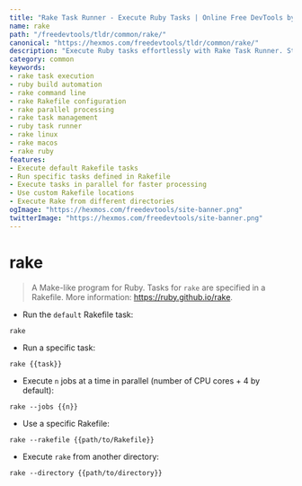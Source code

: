 ```yaml
---
title: "Rake Task Runner - Execute Ruby Tasks | Online Free DevTools by Hexmos"
name: rake
path: "/freedevtools/tldr/common/rake/"
canonical: "https://hexmos.com/freedevtools/tldr/common/rake/"
description: "Execute Ruby tasks effortlessly with Rake Task Runner. Streamline build processes and automate development tasks using Rakefile configurations. Free online tool, no registration required."
category: common
keywords:
- rake task execution
- ruby build automation
- rake command line
- rake Rakefile configuration
- rake parallel processing
- rake task management
- ruby task runner
- rake linux
- rake macos
- rake ruby
features:
- Execute default Rakefile tasks
- Run specific tasks defined in Rakefile
- Execute tasks in parallel for faster processing
- Use custom Rakefile locations
- Execute Rake from different directories
ogImage: "https://hexmos.com/freedevtools/site-banner.png"
twitterImage: "https://hexmos.com/freedevtools/site-banner.png"
---
```


# rake

> A Make-like program for Ruby.
> Tasks for `rake` are specified in a Rakefile.
> More information: <https://ruby.github.io/rake>.

- Run the `default` Rakefile task:

`rake`

- Run a specific task:

`rake {{task}}`

- Execute `n` jobs at a time in parallel (number of CPU cores + 4 by default):

`rake --jobs {{n}}`

- Use a specific Rakefile:

`rake --rakefile {{path/to/Rakefile}}`

- Execute `rake` from another directory:

`rake --directory {{path/to/directory}}`
